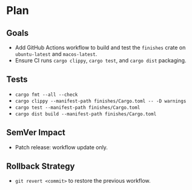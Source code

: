 # Plan

## Goals
- Add GitHub Actions workflow to build and test the `finishes` crate on `ubuntu-latest` and `macos-latest`.
- Ensure CI runs `cargo clippy`, `cargo test`, and `cargo dist` packaging.

## Tests
- `cargo fmt --all --check`
- `cargo clippy --manifest-path finishes/Cargo.toml -- -D warnings`
- `cargo test --manifest-path finishes/Cargo.toml`
- `cargo dist build --manifest-path finishes/Cargo.toml`

## SemVer Impact
- Patch release: workflow update only.

## Rollback Strategy
- `git revert <commit>` to restore the previous workflow.
